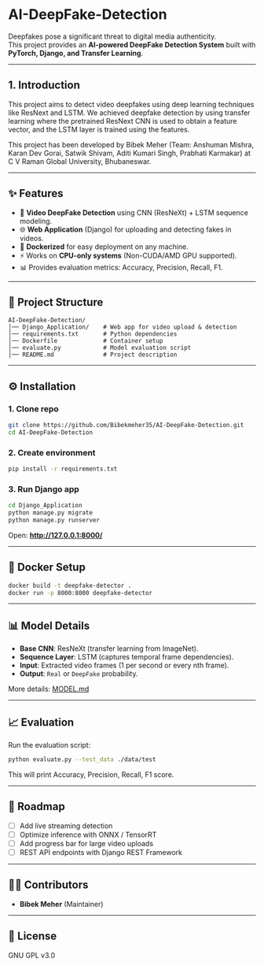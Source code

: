 # AI-DeepFake-Detection
Deepfakes pose a significant threat to digital media authenticity.  
This project provides an **AI-powered DeepFake Detection System** built with **PyTorch, Django, and Transfer Learning**.

---

## 1. Introduction
This project aims to detect video deepfakes using deep learning techniques like ResNext and LSTM. We achieved deepfake detection by using transfer learning where the pretrained ResNext CNN is used to obtain a feature vector, and the LSTM layer is trained using the features. 

This project has been developed by Bibek Meher (Team: Anshuman Mishra, Karan Dev Gorai, Satwik Shivam, Aditi Kumari Singh, Prabhati Karmakar) at C V Raman Global University, Bhubaneswar.

---

## ✨ Features
- 🎥 **Video DeepFake Detection** using CNN (ResNeXt) + LSTM sequence modeling.
- 🌐 **Web Application** (Django) for uploading and detecting fakes in videos.
- 🐳 **Dockerized** for easy deployment on any machine.
- ⚡ Works on **CPU-only systems** (Non-CUDA/AMD GPU supported).
- 📊 Provides evaluation metrics: Accuracy, Precision, Recall, F1.

---

## 📂 Project Structure
```
AI-DeepFake-Detection/
│── Django_Application/    # Web app for video upload & detection
│── requirements.txt       # Python dependencies
│── Dockerfile             # Container setup
│── evaluate.py            # Model evaluation script
│── README.md              # Project description
```

---

## ⚙️ Installation

### 1. Clone repo
```bash
git clone https://github.com/Bibekmeher35/AI-DeepFake-Detection.git
cd AI-DeepFake-Detection
```

### 2. Create environment
```bash
pip install -r requirements.txt
```

### 3. Run Django app
```bash
cd Django_Application
python manage.py migrate
python manage.py runserver
```
Open: **http://127.0.0.1:8000/**

---

## 🐳 Docker Setup
```bash
docker build -t deepfake-detector .
docker run -p 8000:8000 deepfake-detector
```

---

## 📊 Model Details
- **Base CNN**: ResNeXt (transfer learning from ImageNet).
- **Sequence Layer**: LSTM (captures temporal frame dependencies).
- **Input**: Extracted video frames (1 per second or every nth frame).
- **Output**: `Real` or `DeepFake` probability.

More details: [MODEL.md](MODEL.md)

---

## 📈 Evaluation
Run the evaluation script:
```bash
python evaluate.py --test_data ./data/test
```
This will print Accuracy, Precision, Recall, F1 score.

---

## 🚀 Roadmap
- [ ] Add live streaming detection  
- [ ] Optimize inference with ONNX / TensorRT  
- [ ] Add progress bar for large video uploads  
- [ ] REST API endpoints with Django REST Framework  

---

## 👨‍💻 Contributors
- **Bibek Meher** (Maintainer)

---

## 📜 License
GNU GPL v3.0
